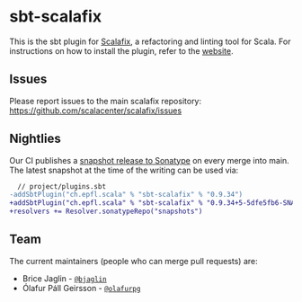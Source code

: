# sbt-scalafix

This is the sbt plugin for [Scalafix](https://scalacenter.github.io/scalafix/),
a refactoring and linting tool for Scala. For instructions on how to install the
plugin, refer to the
[website](https://scalacenter.github.io/scalafix/docs/users/installation).

## Issues

Please report issues to the main scalafix repository:
https://github.com/scalacenter/scalafix/issues

## Nightlies

Our CI publishes a [snapshot release to Sonatype](https://oss.sonatype.org/content/repositories/snapshots/ch/epfl/scala/sbt-scalafix_2.12_1.0/)
on every merge into main. The latest snapshot at the time of the writing can be used via:

```diff
  // project/plugins.sbt
-addSbtPlugin("ch.epfl.scala" % "sbt-scalafix" % "0.9.34")
+addSbtPlugin("ch.epfl.scala" % "sbt-scalafix" % "0.9.34+5-5dfe5fb6-SNAPSHOT")
+resolvers += Resolver.sonatypeRepo("snapshots")
 ```

## Team

The current maintainers (people who can merge pull requests) are:

- Brice Jaglin - [`@bjaglin`](https://github.com/bjaglin)
- Ólafur Páll Geirsson - [`@olafurpg`](https://github.com/olafurpg)
